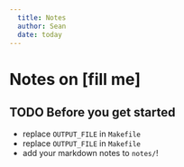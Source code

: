 ```yaml
---
  title: Notes
  author: Sean
  date: today
---
```


# Notes on [fill me]

## TODO Before you get started

* replace `OUTPUT_FILE` in `Makefile`
* replace `OUTPUT_FILE` in `Makefile`
* add your markdown notes to `notes/`!
